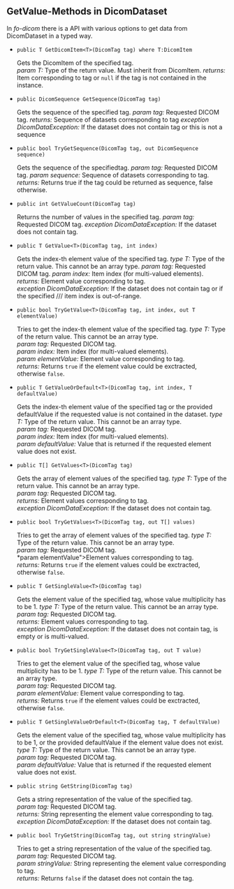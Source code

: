 ## GetValue-Methods in DicomDataset

In *fo-dicom* there is a API with various options to get data from
DicomDataset in a typed way. 

* `public T GetDicomItem<T>(DicomTag tag) where T:DicomItem`

  Gets the DicomItem of the specified tag.   
  *param T:* Type of the return value. Must inherit from DicomItem.
  *returns:* Item corresponding to tag or `null` if the tag is not contained in
  the instance.
  
  
* `public DicomSequence GetSequence(DicomTag tag)`

  Gets the sequence of the specified tag.
  *param tag:* Requested DICOM tag.
  *returns:* Sequence of datasets corresponding to tag
  *exception DicomDataException:* If the dataset does not contain tag or this
  is not a sequence


* `public bool TryGetSequence(DicomTag tag, out DicomSequence sequence)`

  Gets the sequence of the specifiedtag.
  *param tag:* Requested DICOM tag.
  *param sequence:* Sequence of datasets corresponding to tag.
  *returns:* Returns true if the tag could be returned as sequence, false
  otherwise.


* `public int GetValueCount(DicomTag tag)`

  Returns the number of values in the specified tag.
  *param tag:* Requested DICOM tag.
  *exception DicomDataException:* If the dataset does not contain tag.


* `public T GetValue<T>(DicomTag tag, int index)`

  Gets the index-th element value of the specified tag.
  *type T:* Type of the return value. This cannot be an array type.
  *param tag:* Requested DICOM tag.
  *param index:* Item index (for multi-valued elements).
  *returns:* Element value corresponding to tag.    
  *exception DicomDataException:* If the dataset does not contain tag or if the
  specified /// <paramref name="index">item index</paramref> is out-of-range.


* `public bool TryGetValue<T>(DicomTag tag, int index, out T elementValue)`

  Tries to get the index-th element value of the specified tag.
  *type T:* Type of the return value. This cannot be an array type.    
  *param tag:* Requested DICOM tag.    
  *param index:* Item index (for multi-valued elements).    
  *param elementValue:* Element value corresponding to tag.    
  *returns:* Returns `true` if the element value could be exctracted,
  otherwise `false`.


* `public T GetValueOrDefault<T>(DicomTag tag, int index, T defaultValue)`

  Gets the index-th element value of the specified tag or the provided
  defaultValue if the requested value is not contained in the dataset.
  *type T:* Type of the return value. This cannot be an array type.    
  *param tag:* Requested DICOM tag.    
  *param index:* Item index (for multi-valued elements).    
  *param defaultValue:* Value that is returned if the requested element value
  does not exist.


* `public T[] GetValues<T>(DicomTag tag)`

  Gets the array of element values of the specified tag.
  *type T:* Type of the return value. This cannot be an array type.    
  *param tag:* Requested DICOM tag.    
  *returns:* Element values corresponding to tag.    
  *exception DicomDataException:* If the dataset does not contain tag.


* `public bool TryGetValues<T>(DicomTag tag, out T[] values)`

  Tries to get the array of element values of the specified tag.
  *type T:* Type of the return value. This cannot be an array type.    
  *param tag:* Requested DICOM tag.    
  *param elementValue">Element values corresponding to tag.    
  *returns:* Returns `true` if the element values could be exctracted,
  otherwise `false`.


* `public T GetSingleValue<T>(DicomTag tag)`

  Gets the element value of the specified tag, whose value multiplicity has to be 1.
  *type T:* Type of the return value. This cannot be an array type.    
  *param tag:* Requested DICOM tag.    
  *returns:* Element values corresponding to tag.    
  *exception DicomDataException:* If the dataset does not contain tag, is empty or is multi-valued.


* `public bool TryGetSingleValue<T>(DicomTag tag, out T value)`

  Tries to get the element value of the specified tag, whose value multiplicity has to be 1.
  *type T:* Type of the return value. This cannot be an array type.    
  *param tag:* Requested DICOM tag.    
  *param elementValue:* Element value corresponding to tag.    
  *returns:* Returns `true` if the element values could be exctracted, otherwise `false`.


* `public T GetSingleValueOrDefault<T>(DicomTag tag, T defaultValue)`

  Gets the element value of the specified tag, whose value multiplicity has to
  be 1, or the provided defaultValue if the element value does not exist.
  *type T:* Type of the return value. This cannot be an array type.    
  *param tag:* Requested DICOM tag.    
  *param defaultValue:* Value that is returned if the requested element value
  does not exist.
  

* `public string GetString(DicomTag tag)`

  Gets a string representation of the value of the specified tag.  
  *param tag:* Requested DICOM tag.    
  *returns:* String representing the element value corresponding to tag.    
  *exception DicomDataException:* If the dataset does not contain tag.


* `public bool TryGetString(DicomTag tag, out string stringValue)`

  Tries to get a string representation of the value of the specified tag.
  *param tag:* Requested DICOM tag.    
  *param stringValue:* String representing the element value corresponding to
  tag.    
  *returns:* Returns `false` if the dataset does not contain the tag.    
